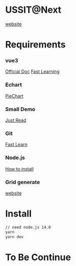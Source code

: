 # USSIT@Next
[website](www.ussit.lawted.tech)
# Requirements

### vue3
[Official Doc](https://v3.cn.vuejs.org)
[Fast Learning](https://blog.csdn.net/qq_53324833/article/details/120679234)

### Echart
[PieChart](https://echarts.apache.org/examples/zh/editor.html?c=pie-borderRadius)

### Small Demo
[Just Read](https://github.com/biubiubiu01/vue3-bigData/blob/master/src/views/more/components/hotMap.vue)

### Git
[Fast Learn](https://www.q18idc.com/2020/07/14/git/git.html)

### Node.js
[How to install](https://www.runoob.com/nodejs/nodejs-install-setup.html)

### Grid generate
[website](https://grid.layoutit.com/)
# Install
``` sh
// need node.js 14.0
yarn
yarn dev
```

# To Be Continue
